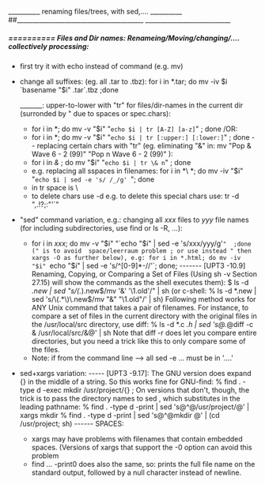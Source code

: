 __________ renaming files/trees, with sed,.... __________
##________________________________________  ___________________________


#####  ==========  Files and Dir names: Renameing/Moving/changing/.... collectively processing:
- first try it with echo instead of command (e.g. mv)
- change all suffixes: (eg. all .tar to .tbz): for i in *.tar; do mv -iv $i `basename "$i" .tar`.tbz ;done

	_______:  upper-to-lower with "tr" for files/dir-names in the current dir (surronded by " due to spaces or spec.chars):
	- for i in *; do mv -v "$i"  "`echo $i | tr [A-Z] [a-z]`"         ; done  /OR:
	- for i in *; do mv -v "$i"  "`echo $i | tr [:upper:] [:lower:]`" ; done
-- replacing certain chars with "tr" (eg. eliminating "&" in: mv "Pop & Wave 6 - 2 (99)"  "Pop n Wave 6 - 2 (99)" ):
	- for i in *\&* ; do mv "$i" "`echo $i | tr \& n`" ; done
	- e.g. replacing all sspaces in filenames:  for i in *\ *; do mv -iv "$i" "`echo $i | sed -e 's/ /_/g' `"; done
	- in tr space is \
	- to delete chars use -d e.g. to delete this special chars use:   tr -d ",.\!?;:\"\'`"
- "sed" command variation, e.g.: changing all *xxx* files to *yyy*  file names (for including subdirectories, use find or ls -R, ...):
	- for i in *xxx*; do mv -v "$i"  "`echo "$i" | sed -e 's/xxx/yyy/g'`"  ;done    (" is to avoid  space/leerraum problem ; or use instead " then xargs -O as further below), e.g:
		for i in *.html; do mv -iv "$i" `echo "$i" | sed -e 's/^[0-9]*-//'`;  done;
	------- [UPT3 -10.9] Renaming, Copying, or Comparing a Set of Files (Using sh -v Section 27.15) will show the commands as the shell executes them):
	$ ls -d *.new | sed "s/\(.*\)\.new$/mv '&' '\1.old'/" | sh            (or c-shell: % ls -d *.new | sed 's/\(.*\)\.new$/mv "&" "\1.old"/' | sh)
	Following method works for ANY Unix command that takes a pair of filenames. For instance, to compare a set of files in the current directory with the original files in the /usr/local/src directory, use diff:
	% ls -d *.c *.h | sed 's@.*@diff -c & /usr/local/src/&@' | sh
	Note that diff -r does let you compare entire directories, but you need a trick like this to only compare some of the files.
	- Note: if from the command line --> all sed -e ... must be in '....'
- sed+xargs variation:
	----- [UPT3 -9.17]: The GNU version does expand {} in the middle of a string. So this works fine for GNU-find:
	% find . -type d -exec mkdir /usr/project/{} \;
	On versions that don't, though, the trick is to pass the directory names to sed  , which substitutes in the leading pathname:
	% find . -type d -print | sed 's@^@/usr/project/@' | xargs mkdir
	% find . -type d -print | sed 's@^@mkdir @' | (cd /usr/project; sh)
	------ SPACES:
	- xargs may have problems with filenames that contain embedded spaces. (Versions of xargs that support the -0  option can avoid this problem
	- find ... -print0 does also the same, so: prints the full file name on the standard output,  followed by  a  null character instead of newline.

